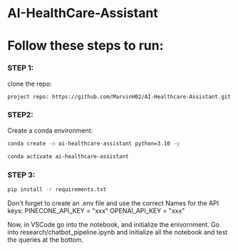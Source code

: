 # AI-HealthCare-Assistant

# Follow these steps to run:
### STEP 1:

clone the repo:
```bash
project repo: https://github.com/MarvinH02/AI-Healthcare-Assistant.git
```

### STEP2:

Create a conda environment:

```bash
conda create -n ai-healthcare-assistant python=3.10 -y
```

```bash
conda activate ai-healthcare-assistant
```

### STEP 3:
```bash
pip install -r requirements.txt
```

Don't forget to create an .env file and use the correct Names for the API keys:
PINECONE_API_KEY = "xxx"
OPENAI_API_KEY = "xxx"

Now, in VSCode go into the notebook, and initialize the enivornment.
Go into research/chatbot_pipeline.ipynb and initialize all the notebook and test the queries at the bottom.